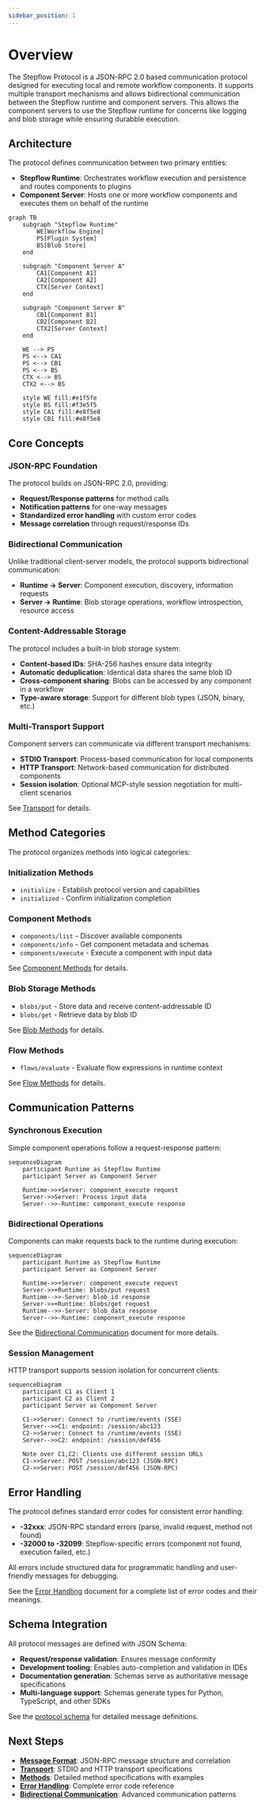 ```yaml
---
sidebar_position: 1
---
```


# Overview

The Stepflow Protocol is a JSON-RPC 2.0 based communication protocol designed for executing local and remote workflow components.
It supports multiple transport mechanisms and allows bidirectional communication between the Stepflow runtime and component servers.
This allows the component servers to use the Stepflow runtime for concerns like logging and blob storage while ensuring durabble execution.

## Architecture

The protocol defines communication between two primary entities:

- **Stepflow Runtime**: Orchestrates workflow execution and persistence and routes components to plugins
- **Component Server**: Hosts one or more workflow components and executes them on behalf of the runtime

```mermaid
graph TB
    subgraph "Stepflow Runtime"
        WE[Workflow Engine]
        PS[Plugin System]
        BS[Blob Store]
    end

    subgraph "Component Server A"
        CA1[Component A1]
        CA2[Component A2]
        CTX[Server Context]
    end

    subgraph "Component Server B"
        CB1[Component B1]
        CB2[Component B2]
        CTX2[Server Context]
    end

    WE --> PS
    PS <--> CA1
    PS <--> CB1
    PS <--> BS
    CTX <--> BS
    CTX2 <--> BS

    style WE fill:#e1f5fe
    style BS fill:#f3e5f5
    style CA1 fill:#e8f5e8
    style CB1 fill:#e8f5e8
```

## Core Concepts

### JSON-RPC Foundation
The protocol builds on JSON-RPC 2.0, providing:
- **Request/Response patterns** for method calls
- **Notification patterns** for one-way messages
- **Standardized error handling** with custom error codes
- **Message correlation** through request/response IDs

### Bidirectional Communication
Unlike traditional client-server models, the protocol supports bidirectional communication:
- **Runtime → Server**: Component execution, discovery, information requests
- **Server → Runtime**: Blob storage operations, workflow introspection, resource access

### Content-Addressable Storage
The protocol includes a built-in blob storage system:
- **Content-based IDs**: SHA-256 hashes ensure data integrity
- **Automatic deduplication**: Identical data shares the same blob ID
- **Cross-component sharing**: Blobs can be accessed by any component in a workflow
- **Type-aware storage**: Support for different blob types (JSON, binary, etc.)

### Multi-Transport Support
Component servers can communicate via different transport mechanisms:
- **STDIO Transport**: Process-based communication for local components
- **HTTP Transport**: Network-based communication for distributed components
- **Session isolation**: Optional MCP-style session negotiation for multi-client scenarios

See [Transport](./transport/) for details.

## Method Categories

The protocol organizes methods into logical categories:

### Initialization Methods
- `initialize` - Establish protocol version and capabilities
- `initialized` - Confirm initialization completion

### Component Methods
- `components/list` - Discover available components
- `components/info` - Get component metadata and schemas
- `components/execute` - Execute a component with input data

See [Component Methods](./methods/components.md) for details.

### Blob Storage Methods
- `blobs/put` - Store data and receive content-addressable ID
- `blobs/get` - Retrieve data by blob ID

See [Blob Methods](./methods/blobs.md) for details.

### Flow Methods
- `flows/evaluate` - Evaluate flow expressions in runtime context

See [Flow Methods](./methods/flows.md) for details.

## Communication Patterns

### Synchronous Execution
Simple component operations follow a request-response pattern:

```mermaid
sequenceDiagram
    participant Runtime as Stepflow Runtime
    participant Server as Component Server

    Runtime->>+Server: component_execute request
    Server->>Server: Process input data
    Server-->>-Runtime: component_execute response
```

### Bidirectional Operations
Components can make requests back to the runtime during execution:

```mermaid
sequenceDiagram
    participant Runtime as Stepflow Runtime
    participant Server as Component Server

    Runtime->>+Server: component_execute request
    Server->>+Runtime: blobs/put request
    Runtime-->>-Server: blob_id response
    Server->>+Runtime: blobs/get request
    Runtime-->>-Server: blob_data response
    Server-->>-Runtime: component_execute response
```

See the [Bidirectional Communication](./bidirectional.md) document for more details.

### Session Management
HTTP transport supports session isolation for concurrent clients:

```mermaid
sequenceDiagram
    participant C1 as Client 1
    participant C2 as Client 2
    participant Server as Component Server

    C1->>Server: Connect to /runtime/events (SSE)
    Server-->>C1: endpoint: /session/abc123
    C2->>Server: Connect to /runtime/events (SSE)
    Server-->>C2: endpoint: /session/def456

    Note over C1,C2: Clients use different session URLs
    C1->>Server: POST /session/abc123 (JSON-RPC)
    C2->>Server: POST /session/def456 (JSON-RPC)
```

## Error Handling

The protocol defines standard error codes for consistent error handling:

- **-32xxx**: JSON-RPC standard errors (parse, invalid request, method not found)
- **-32000 to -32099**: Stepflow-specific errors (component not found, execution failed, etc.)

All errors include structured data for programmatic handling and user-friendly messages for debugging.

See the [Error Handling](./errors.md) document for a complete list of error codes and their meanings.

## Schema Integration

All protocol messages are defined with JSON Schema:
- **Request/response validation**: Ensures message conformity
- **Development tooling**: Enables auto-completion and validation in IDEs
- **Documentation generation**: Schemas serve as authoritative message specifications
- **Multi-language support**: Schemas generate types for Python, TypeScript, and other SDKs

See the [protocol schema](../reference/protocol-schema.mdx) for detailed message definitions.

## Next Steps

- **[Message Format](./message-format.md)**: JSON-RPC message structure and correlation
- **[Transport](./transport/)**: STDIO and HTTP transport specifications
- **[Methods](./methods/)**: Detailed method specifications with examples
- **[Error Handling](./errors.md)**: Complete error code reference
- **[Bidirectional Communication](./bidirectional.md)**: Advanced communication patterns